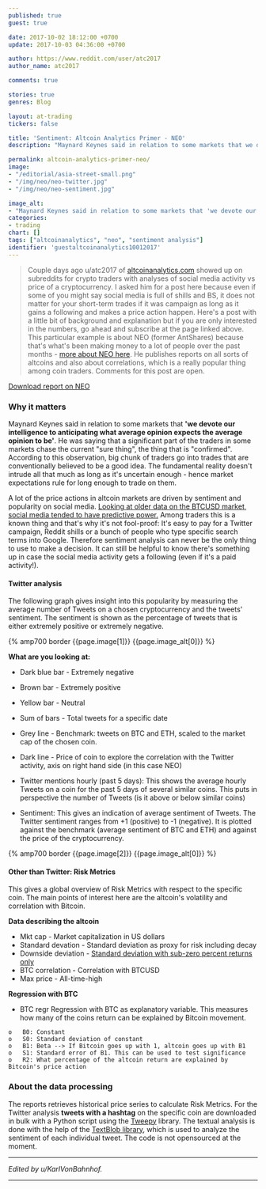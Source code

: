 ```yaml
---
published: true
guest: true

date: 2017-10-02 18:12:00 +0700
update: 2017-10-03 04:36:00 +0700

author: https://www.reddit.com/user/atc2017
author_name: atc2017

comments: true

stories: true
genres: Blog

layout: at-trading
tickers: false

title: 'Sentiment: Altcoin Analytics Primer - NEO'
description: "Maynard Keynes said in relation to some markets that we devote our intelligence to anticipating what average opinion expects the average opinion to be."

permalink: altcoin-analytics-primer-neo/
image:
- "/editorial/asia-street-small.png"
- "/img/neo/neo-twitter.jpg"
- "/img/neo/neo-sentiment.jpg"

image_alt:
- "Maynard Keynes said in relation to some markets that 'we devote our intelligence to anticipating what average opinion expects the average opinion to be'."
categories:
- trading
chart: []
tags: ["altcoinanalytics", "neo", "sentiment analysis"]
identifier: 'guestaltcoinanalytics10012017'
---
```


> Couple days ago u/atc2017 of <a rel="nofollow" href="http://www.altcoinanalytics.com/">altcoinanalytics.com</a> showed up on subreddits for crypto traders with analyses of social media activity vs price of a cryptocurrency. I asked him for a post here because even if some of you might say social media is full of shills and BS, it does not matter for your short-term trades if it was campaign as long as it gains a following and makes a price action happen. Here's a post with a little bit of background and explanation but if you are only interested in the numbers, go ahead and subscribe at the page linked above. This particular example is about NEO (former AntShares) because that's what's been making money to a lot of people over the past months - [more about NEO here](https://hackernoon.com/is-neo-the-one-67799886b78f). He publishes reports on all sorts of altcoins and also about correlations, which is a really popular thing among coin traders. Comments for this post are open.

<a target="_blank" class="button" href="/uploads/pdf/20170928_altcoinreport_NEO.pdf"><i class="fa fa-2x fa-file-pdf-o"></i> Download report on NEO</a>

### Why it matters

Maynard Keynes said in relation to some markets that **'we devote our intelligence to anticipating what average opinion expects the average opinion to be'**. He was saying that a significant part of the traders in some markets chase the current "sure thing", the thing that is "confirmed". According to this observation, big chunk of traders go into trades that are conventionally believed to be a good idea. The fundamental reality doesn't intrude all that much as long as it's uncertain enough - hence market expectations rule for long enough to trade on them.

A lot of the price actions in altcoin markets are driven by sentiment and popularity on social media. [Looking at older data on the BTCUSD market, social media tended to have predictive power.](https://thisisgentlemen.net/forums-predict-bitcoin-price/) Among traders this is a known thing and that's why it's not fool-proof: It's easy to pay for a Twitter campaign, Reddit shills or a bunch of people who type specific search terms into Google. Therefore sentiment analysis can never be the only thing to use to make a decision. It can still be helpful to know there's something up in case the social media activity gets a following (even if it's a paid activity!).

#### Twitter analysis

The following graph gives insight into this popularity by measuring the average number of Tweets on a chosen cryptocurrency and the tweets' sentiment. The sentiment is shown as the percentage of tweets that is either extremely positive or extremely negative.

{% amp700 border {{page.image[1]}} {{page.image_alt[0]}} %}

**What are you looking at:**

* Dark blue bar - Extremely negative
* Brown bar - Extremely positive
* Yellow bar - Neutral

* Sum of bars - Total tweets for a specific date

* Grey line - Benchmark: tweets on BTC and ETH, scaled to the market cap of the chosen coin.

* Dark line - Price of coin to explore the correlation with the Twitter activity, axis on right hand side (in this case NEO)

* Twitter mentions hourly (past 5 days): This shows the average hourly Tweets on a coin for the past 5 days of several similar coins. This puts in perspective the number of Tweets (is it above or below similar coins)

* Sentiment: This gives an indication of average sentiment of Tweets. The Twitter sentiment ranges from +1 (positive) to -1 (negative). It is plotted against the benchmark (average sentiment of BTC and ETH) and against the price of the cryptocurrency.

{% amp700 border {{page.image[2]}} {{page.image_alt[0]}} %}


#### Other than Twitter: Risk Metrics

This gives a global overview of Risk Metrics with respect to the specific coin. The main points of interest here are the altcoin's volatility and correlation with Bitcoin.

**Data describing the altcoin**

* Mkt cap - Market capitalization in US dollars
* Standard devation - Standard deviation as proxy for risk including decay
* Downside deviation - [Standard deviation with sub-zero percent returns only](http://www.investopedia.com/terms/d/downside-deviation.asp)
* BTC correlation - Correlation with BTCUSD
* Max price - All-time-high

**Regression with BTC**

* BTC regr
Regression with BTC as explanatory variable. This measures how many of the coins
return can be explained by Bitcoin movement.

```
o   B0: Constant
o   S0: Standard deviation of constant
o   B1: Beta --> If Bitcoin goes up with 1, altcoin goes up with B1
o   S1: Standard error of B1. This can be used to test significance
o   R2: What percentage of the altcoin return are explained by Bitcoin's price action
```


### About the data processing

The reports retrieves historical price series to calculate Risk Metrics. For the Twitter analysis **tweets with a hashtag** on the specific coin are downloaded in bulk with a Python script using the [Tweepy](http://www.tweepy.org/) library. The textual analysis is done with the help of the [TextBlob library](https://pypi.python.org/pypi/textblob), which is used to analyze the sentiment of each individual tweet. The code is not opensourced at the moment.


_____________________

*Edited by u/KarlVonBahnhof.*

_____________________
